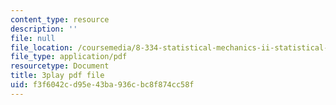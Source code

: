 ```yaml
---
content_type: resource
description: ''
file: null
file_location: /coursemedia/8-334-statistical-mechanics-ii-statistical-physics-of-fields-spring-2014/f3f6042cd95e43ba936cbc8f874cc58f_00PK6cUCbnU.pdf
file_type: application/pdf
resourcetype: Document
title: 3play pdf file
uid: f3f6042c-d95e-43ba-936c-bc8f874cc58f
---
```


